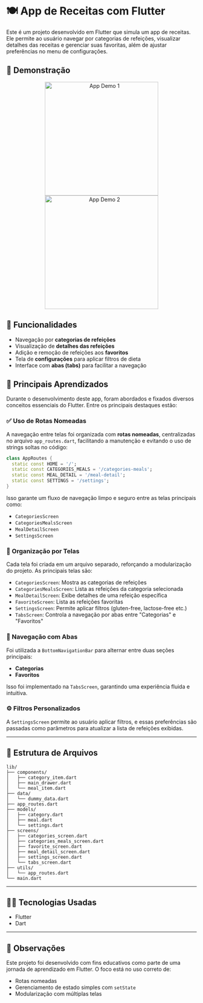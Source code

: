 # 🍽️ App de Receitas com Flutter

Este é um projeto desenvolvido em Flutter que simula um app de receitas. Ele permite ao usuário navegar por categorias de refeições, visualizar detalhes das receitas e gerenciar suas favoritas, além de ajustar preferências no menu de configurações.


## 📱 Demonstração

<p align="center">
  <img src="assets/demo/demo_gif_1.gif" alt="App Demo 1" width="300"/>
  <img src="assets/demo/demo_gif_2.gif" alt="App Demo 2" width="300"/>
</p>


## 📱 Funcionalidades

- Navegação por **categorias de refeições**
- Visualização de **detalhes das refeições**
- Adição e remoção de refeições aos **favoritos**
- Tela de **configurações** para aplicar filtros de dieta
- Interface com **abas (tabs)** para facilitar a navegação

## 🧠 Principais Aprendizados

Durante o desenvolvimento deste app, foram abordados e fixados diversos conceitos essenciais do Flutter. Entre os principais destaques estão:

### ✅ Uso de Rotas Nomeadas

A navegação entre telas foi organizada com **rotas nomeadas**, centralizadas no arquivo `app_routes.dart`, facilitando a manutenção e evitando o uso de strings soltas no código:

```dart
class AppRoutes {
  static const HOME = '/';
  static const CATEGORIES_MEALS = '/categories-meals';
  static const MEAL_DETAIL = '/meal-detail';
  static const SETTINGS = '/settings';
}
```

Isso garante um fluxo de navegação limpo e seguro entre as telas principais como:

- `CategoriesScreen`
- `CategoriesMealsScreen`
- `MealDetailScreen`
- `SettingsScreen`

### 🧩 Organização por Telas

Cada tela foi criada em um arquivo separado, reforçando a modularização do projeto. As principais telas são:

- `CategoriesScreen`: Mostra as categorias de refeições
- `CategoriesMealsScreen`: Lista as refeições da categoria selecionada
- `MealDetailScreen`: Exibe detalhes de uma refeição específica
- `FavoriteScreen`: Lista as refeições favoritas
- `SettingsScreen`: Permite aplicar filtros (gluten-free, lactose-free etc.)
- `TabsScreen`: Controla a navegação por abas entre "Categorias" e "Favoritos"

### 🔁 Navegação com Abas

Foi utilizada a `BottomNavigationBar` para alternar entre duas seções principais:

- **Categorias**
- **Favoritos**

Isso foi implementado na `TabsScreen`, garantindo uma experiência fluida e intuitiva.

### ⚙️ Filtros Personalizados

A `SettingsScreen` permite ao usuário aplicar filtros, e essas preferências são passadas como parâmetros para atualizar a lista de refeições exibidas.

---

## 📂 Estrutura de Arquivos

```
lib/
├── components/
│   ├── category_item.dart
│   ├── main_drawer.dart
│   └── meal_item.dart
├── data/
│   └── dummy_data.dart
├── app_routes.dart
├── models/
│   ├── category.dart
│   ├── meal.dart
│   └── settings.dart
├── screens/
│   ├── categories_screen.dart
│   ├── categories_meals_screen.dart
│   ├── favorite_screen.dart
│   ├── meal_detail_screen.dart
│   ├── settings_screen.dart
│   └── tabs_screen.dart
├── utils/
│   └── app_routes.dart
└── main.dart

```

---

## 🧑‍💻 Tecnologias Usadas

- Flutter
- Dart

---

## 📌 Observações

Este projeto foi desenvolvido com fins educativos como parte de uma jornada de aprendizado em Flutter. O foco está no uso correto de:

- Rotas nomeadas
- Gerenciamento de estado simples com `setState`
- Modularização com múltiplas telas

